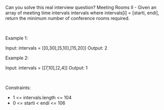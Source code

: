 Can you solve this real interview question? Meeting Rooms II - Given an array of meeting time intervals intervals where intervals[i] = [starti, endi], return the minimum number of conference rooms required.

 

Example 1:

Input: intervals = [[0,30],[5,10],[15,20]]
Output: 2


Example 2:

Input: intervals = [[7,10],[2,4]]
Output: 1


 

Constraints:

 * 1 <= intervals.length <= 104
 * 0 <= starti < endi <= 106
